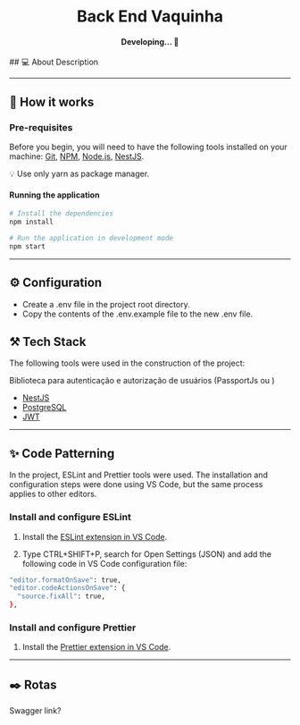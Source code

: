 <h1 align="center">Back End Vaquinha</h1>
<h4 align="center">
	Developing...  🚧
</h4>
## 💻 About
Description

---

## 🚀 How it works

### Pre-requisites
Before you begin, you will need to have the following tools installed on your machine:
<a href="https://git-scm.com">Git</a>, <a href="">NPM</a>, <a href="https://nodejs.org/en/">Node.js</a>, <a href="https://docs.nestjs.com/cli/overview">NestJS</a>.

💡 Use only yarn as package manager.

#### Running the application

```bash
# Install the dependencies
npm install

# Run the application in development mode
npm start
```
---

## ⚙️ Configuration
- Create a .env file in the project root directory.
- Copy the contents of the .env.example file to the new .env file.

## ⚒️ Tech Stack

The following tools were used in the construction of the project:


Biblioteca para autenticação e autorização de usuários (PassportJs ou )

- [NestJS](https://nestjs.com/)
- [PostgreSQL](https://www.postgresql.org/)
- [JWT](https://jwt.io/)

---

## ✨ Code Patterning

In the project, ESLint and Prettier tools were used. The installation and configuration steps were done using VS Code, but the same process applies to other editors.

### Install and configure ESLint
1. Install the [ESLint extension in VS Code](https://marketplace.visualstudio.com/items?itemName=dbaeumer.vscode-eslint).

2. Type CTRL+SHIFT+P, search for Open Settings (JSON) and add the following code in VS Code configuration file:
```bash
"editor.formatOnSave": true,
"editor.codeActionsOnSave": {
  "source.fixAll": true,
},
```

### Install and configure Prettier
1. Install the [Prettier extension in VS Code](https://marketplace.visualstudio.com/items?itemName=esbenp.prettier-vscode).


---


## ✒️ Rotas

Swagger link? 
